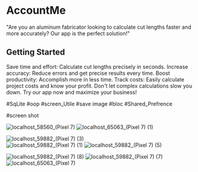 # AccountMe
"Are you an aluminum fabricator looking to calculate cut lengths faster and more accurately? Our app is the perfect solution!"
## Getting Started
Save time and effort: Calculate cut lengths precisely in seconds.
Increase accuracy: Reduce errors and get precise results every time.
Boost productivity: Accomplish more in less time.
Track costs: Easily calculate project costs and know your profit.
Don't let complex calculations slow you down. 
Try our app now and maximize your business!

#SqLite
#oop
#screen_Utile
#save image
#bloc
#Shared_Prefrence

#screen shot


![localhost_58560_(Pixel 7)](https://github.com/user-attachments/assets/f141ba63-dcd5-4afc-922c-f765b62a9dcd)
![localhost_65063_(Pixel 7) (1)](https://github.com/user-attachments/assets/13f69207-88b2-4940-bdb8-e15fb771bb70)

![localhost_59882_(Pixel 7) (3)](https://github.com/user-attachments/assets/0a842c0e-0c53-4beb-b016-028cf4860208)    
![localhost_59882_(Pixel 7) (1)](https://github.com/user-attachments/assets/6901b55b-e5c5-44da-8593-cd0b0938e3ff)
![localhost_59882_(Pixel 7) (5)](https://github.com/user-attachments/assets/29f72be1-4a24-44c7-9b63-a5907ee81144)


![localhost_59882_(Pixel 7) (8)](https://github.com/user-attachments/assets/22fa05b6-6efa-42f8-b5b7-e0dd389d6240)
![localhost_59882_(Pixel 7) (7)](https://github.com/user-attachments/assets/9a3ce08a-6d62-4de2-8561-5dc4a088e416)
![localhost_65063_(Pixel 7)](https://github.com/user-attachments/assets/ef31b5b3-506e-4a6a-8d9b-feeaa511b5fc)



